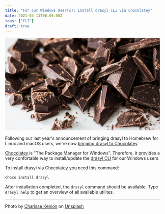 ```yaml
---
title: "For our Windows User(s): Install drasyl CLI via Chocolatey"
date: 2021-03-13T00:00:00Z
tags: ["CLI"]
draft: true
---
```


![chopped chocolate photo](/img/charisse-kenion-tWe8ib-cnXY-unsplash.jpg)

Following our last year's announcement of bringing drasyl to Homebrew for Linux and macOS users, we're now [bringing drasyl to Chocolatey](https://community.chocolatey.org/packages/drasyl).

[Chocolatey](https://chocolatey.org/) is "The Package Manager for Windows".
Therefore, it provides a very confortable way to install/update the [drasyl CLI](https://docs.drasyl.org/cli/) for our Windows users.

<!--more-->

To install drasyl via Chocolatey you need this command:
```bash
choco install drasyl
```

After installation completed, the `drasyl` command should be available.
Type `drasyl help` to get an overview of all available utilites.

---

Photo by [Charisse Kenion](https://unsplash.com/@charissek) on [Unsplash](https://unsplash.com/)